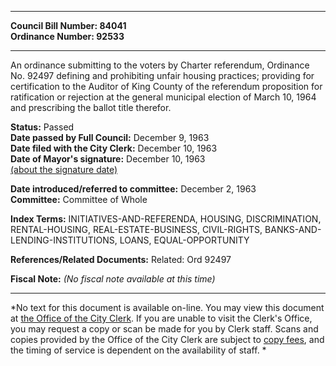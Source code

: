 * * * * *  
  
**Council Bill Number: [](#h0)[](#h2)84041**   
**Ordinance Number: 92533**  
  
* * * * *  
  
An ordinance submitting to the voters by Charter referendum, Ordinance No. 92497 defining and prohibiting unfair housing practices; providing for certification to the Auditor of King County of the referendum proposition for ratification or rejection at the general municipal election of March 10, 1964 and prescribing the ballot title therefor.  
  
**Status:** Passed   
**Date passed by Full Council:** December 9, 1963   
**Date filed with the City Clerk:** December 10, 1963   
**Date of Mayor's signature:** December 10, 1963   
[(about the signature date)](/~public/approvaldate.htm)   
  
  
**Date introduced/referred to committee:** December 2, 1963   
**Committee:** Committee of Whole   
  
**Index Terms:** INITIATIVES-AND-REFERENDA, HOUSING, DISCRIMINATION, RENTAL-HOUSING, REAL-ESTATE-BUSINESS, CIVIL-RIGHTS, BANKS-AND-LENDING-INSTITUTIONS, LOANS, EQUAL-OPPORTUNITY  
  
**References/Related Documents:** Related: Ord 92497  
  
**Fiscal Note:** *(No fiscal note available at this time)*  
  
* * * * *  
  
*No text for this document is available on-line. You may view this document at [the Office of the City Clerk](http://www.seattle.gov/leg/clerk/contactUs.htm). If you are unable to visit the Clerk's Office, you may request a copy or scan be made for you by Clerk staff. Scans and copies provided by the Office of the City Clerk are subject to [copy fees](http://clerk.seattle.gov/~public/clerkfees.htm), and the timing of service is dependent on the availability of staff. *  
  
  
